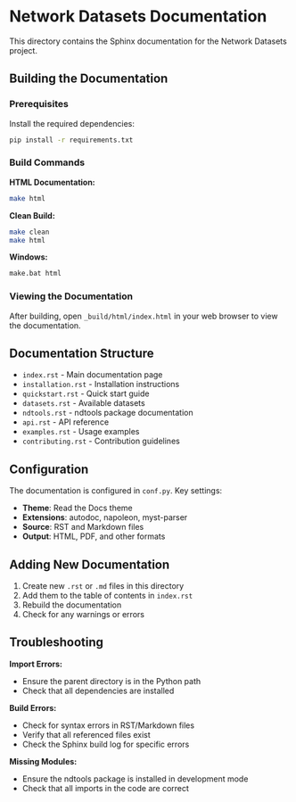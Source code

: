# Network Datasets Documentation

This directory contains the Sphinx documentation for the Network Datasets project.

## Building the Documentation

### Prerequisites

Install the required dependencies:

```bash
pip install -r requirements.txt
```

### Build Commands

**HTML Documentation:**
```bash
make html
```

**Clean Build:**
```bash
make clean
make html
```

**Windows:**
```cmd
make.bat html
```

### Viewing the Documentation

After building, open `_build/html/index.html` in your web browser to view the documentation.

## Documentation Structure

- `index.rst` - Main documentation page
- `installation.rst` - Installation instructions
- `quickstart.rst` - Quick start guide
- `datasets.rst` - Available datasets
- `ndtools.rst` - ndtools package documentation
- `api.rst` - API reference
- `examples.rst` - Usage examples
- `contributing.rst` - Contribution guidelines

## Configuration

The documentation is configured in `conf.py`. Key settings:

- **Theme**: Read the Docs theme
- **Extensions**: autodoc, napoleon, myst-parser
- **Source**: RST and Markdown files
- **Output**: HTML, PDF, and other formats

## Adding New Documentation

1. Create new `.rst` or `.md` files in this directory
2. Add them to the table of contents in `index.rst`
3. Rebuild the documentation
4. Check for any warnings or errors

## Troubleshooting

**Import Errors:**
- Ensure the parent directory is in the Python path
- Check that all dependencies are installed

**Build Errors:**
- Check for syntax errors in RST/Markdown files
- Verify that all referenced files exist
- Check the Sphinx build log for specific errors

**Missing Modules:**
- Ensure the ndtools package is installed in development mode
- Check that all imports in the code are correct
